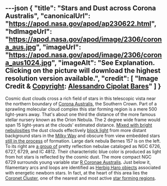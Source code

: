---json
{
  "title": "Stars and Dust across Corona Australis",
  "canonicalUrl": "https://apod.nasa.gov/apod/ap230622.html",
  "hdImageUrl": "https://apod.nasa.gov/apod/image/2306/corona_aus.jpg",
  "imageUrl": "https://apod.nasa.gov/apod/image/2306/corona_aus1024.jpg",
  "imageAlt": "See Explanation. Clicking on the picture will download the highest resolution version available.",
  "credit": [
    "Image Credit & [Copyright](https://apod.nasa.gov/apod/lib/about_apod.html#srapply): [Alessandro Cipolat Bares](https://www.juzaphoto.com/galleria.php?cat=6&srt=mcommento&show=1&tempo=&l=it)"
  ]
}
---

Cosmic dust clouds cross a rich field of stars in this telescopic vista near the northern boundary of [Corona Australis](http://www.botproductions.com/stellar/corona_australis.html), the Southern Crown. Part of a sprawling molecular cloud complex this star forming region is a mere 500 light-years away. That's about one third the distance of the more famous stellar nursery known as the Orion Nebula. The 2 degree wide frame would span 15 light-years at the clouds' estimated distance. [Mixed with bright nebulosities](https://ui.adsabs.harvard.edu/abs/1977A%26AS...29...65B/abstract) the dust clouds effectively [block light](https://apod.nasa.gov/apod/ap090425.html) from more distant background stars in the [Milky Way](http://members.nova.org/~sol/chview/chv5.htm) and obscure from view embedded stars [still in the process](http://arxiv.org/abs/1211.6945) of formation. Large dark nebula Bernes 157 is on the left. To its right are [a group of](https://apod.nasa.gov/apod/image/0407/ngc6726_wide_tanlbl1.jpg) pretty reflection nebulae cataloged as NGC 6726, 6727, 6729, and IC 4812. Their characteristic blue color is produced as light from hot stars is reflected by the cosmic dust. The more compact NGC 6729 surrounds young variable star [R Coronae Australis](http://www.solstation.com/stars/r-coraus.htm). Just below it, filamentary arcs and loops are identified as [Herbig Haro objects](https://apod.nasa.gov/apod/ap111027.html) associated with energetic newborn stars. In fact, at the heart of this area lies the [Coronet Cluster](https://chandra.harvard.edu/photo/2007/coronet/), one of the nearest and most active [star forming regions](https://ui.adsabs.harvard.edu/abs/2008hsf2.book..735N/abstract).

